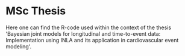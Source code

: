 # MSc Thesis

Here one can find the R-code used within the context of the thesis 'Bayesian joint models for longitudinal and time-to-event data: Implementation using INLA and its application in cardiovascular event modeling'.
